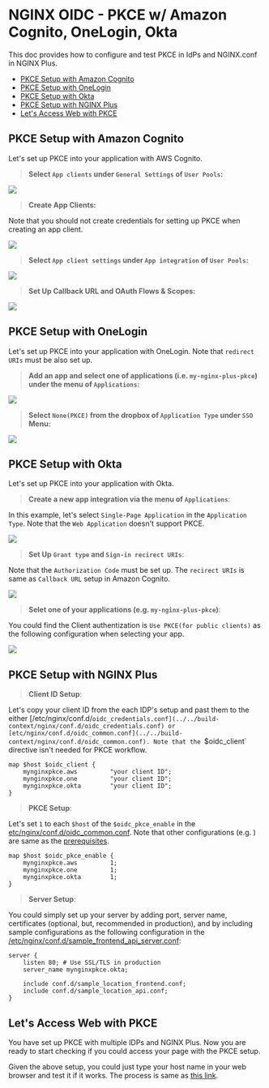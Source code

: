 # NGINX OIDC - PKCE w/ Amazon Cognito, OneLogin, Okta
This doc provides how to configure and test PKCE in IdPs and NGINX.conf in NGINX Plus.

- [PKCE Setup with Amazon Cognito](#pkce-setup-with-amazon-cognito)
- [PKCE Setup with OneLogin](#pkce-setup-with-oneLogin)
- [PKCE Setup with Okta](#pkce-setup-with-okta)
- [PKCE Setup with NGINX Plus](#pkce-setup-with-nginx-plus)
- [Let's Access Web with PKCE](#lets-access-web-with-pkce)

## PKCE Setup with Amazon Cognito
Let's set up PKCE into your application with AWS Cognito.

> **Select `App clients` under `General Settings` of `User Pools`:**

  ![](./img/01-01-aws-cognito-pkce.png)

> **Create App Clients:**

Note that you should not create credentials for setting up PKCE when creating an app client.

  ![](./img/01-02-aws-cognito-pkce.png)

> **Select `App client settings` under `App integration` of `User Pools`:**

  ![](./img/01-03-aws-cognito-pkce.png)

> **Set Up Callback URL and OAuth Flows & Scopes:**

  ![](./img/01-04-aws-cognito-pkce.png)


## PKCE Setup with OneLogin
Let's set up PKCE into your application with OneLogin. Note that `redirect URIs` must be also set up.

> **Add an app and select one of applications (i.e. `my-nginx-plus-pkce`) under the menu of `Applications`:**

  ![](./img/02-01-onelogin-pkce.png)

> **Select `None(PKCE)` from the dropbox of `Application Type` under `SSO` Menu:**

  ![](./img/02-02-onelogin-pkce.png)


## PKCE Setup with Okta
Let's set up PKCE into your application with Okta.

> **Create a new app integration via the menu of `Applications`**:

  In this example, let's select `Single-Page Application` in the `Application Type`. Note that the `Web Application` doesn't support PKCE.

  ![](./img/03-01-okta-pkce.png)

> **Set Up `Grant type` and `Sign-in recirect URIs`**:

  Note that the `Authorization Code` must be set up. The `recirect URIs` is same as `Callback URL` setup in Amazon Cognito.

  ![](./img/03-02-okta-pkce.png)

> **Selet one of your applications (e.g. `my-nginx-plus-pkce`)**:

  You could find the Client authentization is `Use PKCE(for public clients)` as the following configuration when selecting your app.
  
  ![](./img/03-03-okta-pkce.png)


## PKCE Setup with NGINX Plus

> **Client ID Setup**:
  
  Let's copy your client ID from the each IDP's setup and past them to the either [/etc/nginx/conf.d/`oidc_credentials.conf](../../build-context/nginx/conf.d/oidc_credentials.conf) or [etc/nginx/conf.d/oidc_common.conf](../../build-context/nginx/conf.d/oidc_common.conf).
  Note that the `$oidc_client` directive isn't needed for PKCE workflow.

  ```nginx
  map $host $oidc_client {
      mynginxpkce.aws         "your client ID";
      mynginxpkce.one         "your client ID";
      mynginxpkce.okta        "your client ID";
  }
  ```

> **PKCE Setup**:

  Let's set `1` to each `$host` of the `$oidc_pkce_enable` in the [etc/nginx/conf.d/oidc_common.conf](../../build-context/nginx/conf.d/oidc_common.conf). Note that other configurations (e.g. ) are same as the [prerequisites](../../docs/prerequisites.md#update-oidc-configurations).
  
  ```nginx
  map $host $oidc_pkce_enable {
      mynginxpkce.aws         1;
      mynginxpkce.one         1;
      mynginxpkce.okta        1;
  }
  ```

> **Server Setup**:

  You could simply set up your server by adding port, server name, certificates (optional, but, recommended in production), and by including sample configurations as the following configuration in the [/etc/nginx/conf.d/sample_frontend_api_server.conf](../../build-context/nginx/conf.d/sample_frontend_api_server.conf):

  ```nginx
  server {
      listen 80; # Use SSL/TLS in production
      server_name mynginxpkce.okta;

      include conf.d/sample_location_frontend.conf;
      include conf.d/sample_location_api.conf;
  }
  ```  

## Let's Access Web with PKCE
You have set up PKCE with multiple IDPs and NGINX Plus. Now you are ready to start checking if you could access your page with the PKCE setup. 

Given the above setup, you could just type your host name in your web browser and test it if it works. The process is same as [this link](../01-access-web-and-tokens/README.md#access-web-page-with-nginx-oidc).

